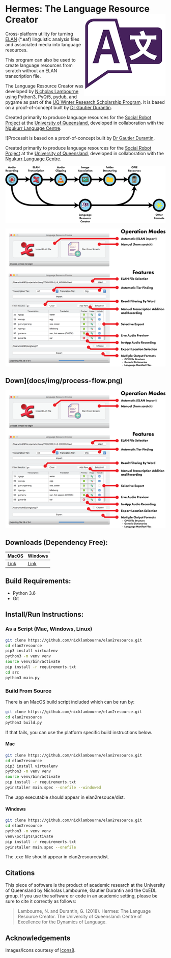 # Hermes: The Language Resource Creator <img src="src/img/icon-3-256.png" align="right"/>

Cross-platform utility for turning [ELAN](https://tla.mpi.nl/tools/tla-tools/elan/) (*.eaf) linguistic analysis files and associated media into language resources.

This program can also be used to create language resources from scratch without an ELAN transcription file.

The Language Resource Creator was developed by [Nicholas Lambourne](https://ndl.im) using Python3, PyQt5, pydub, and pygame as part of the [UQ Winter Research Scholarship Program](https://employability.uq.edu.au/winter-research). 
It is based on a proof-of-concept built by [Dr Gautier Durantin](http://gdurantin.com/).

Created primarily to produce language resources for the [Social Robot Project](http://www.itee.uq.edu.au/cis/opal/ngukurr) at the [University of Queensland](https://uq.edu.au), developed in collaboration with the [Ngukurr Language Centre](http://www.ngukurrlc.org.au/).

![ProcessIt is based on a proof-of-concept built by [Dr Gautier Durantin](http://gdurantin.com/).

Created primarily to produce language resources for the [Social Robot Project](http://www.itee.uq.edu.au/cis/opal/ngukurr) at the [University of Queensland](https://uq.edu.au), developed in collaboration with the [Ngukurr Language Centre](http://www.ngukurrlc.org.au/).

![Process](docs/img/process-flow.png)

![Features](docs/img/features.png)

## Down](docs/img/process-flow.png)

![Features](docs/img/features.png)

## Downloads (Dependency Free):

| MacOS  | Windows |
| ------ | ------- |
| [Link](https://www.dropbox.com/s/bps2auxy4plwrif/Language%20Resource%20Creator.app.zip?dl=1) | [Link](https://www.dropbox.com/s/rs3g7ps05w2rqxl/Language%20Resource%20Creator.exe?dl=1) |


## Build Requirements:
- Python 3.6
- Git


## Install/Run Instructions:
### As a Script (Mac, Windows, Linux)
```bash
git clone https://github.com/nicklambourne/elan2resource.git
cd elan2resource
pip3 install virtualenv
python3 -m venv venv
source venv/bin/activate
pip install -r requirements.txt
cd src
python3 main.py
```


### Build From Source
There is an MacOS build script included which can be run by:
```bash
git clone https://github.com/nicklambourne/elan2resource.git
cd elan2resource
python3 build.py
```
If that fails, you can use the platform specific build instructions below.

#### Mac
```bash
git clone https://github.com/nicklambourne/elan2resource.git
cd elan2resource
pip3 install virtualenv
python3 -m venv venv
source venv/bin/activate
pip install -r requirements.txt
pyinstaller main.spec --onefile --windowed 
```
The .app executable should appear in elan2resouce/dist.

#### Windows
```bash
git clone https://github.com/nicklambourne/elan2resource.git
cd elan2resource
python3 -m venv venv
venv\Scripts\activate
pip install -r requirements.txt
pyinstaller main.spec --onefile
```
The .exe file should appear in elan2resource\dist.


## Citations
This piece of software is the product of academic research at the University of Queensland by Nicholas Lambourne, Gautier Durantin and the CoEDL group. 
If you use the software or code in an academic setting, please be sure to cite it correctly as follows:

> Lambourne, N. and Durantin, G. (2018). Hermes: The Language Resource Creator. The University of Queensland: Centre of Excellence for the Dynamics of Language.


## Acknowledgements
Images/Icons courtesy of [Icons8](https://icons8.com/icon/set/play/color).
